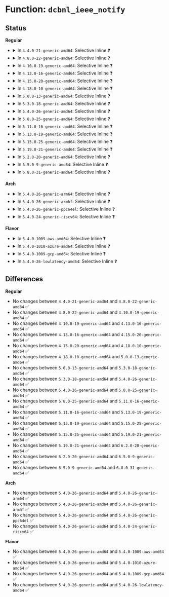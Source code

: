 # Function: <code>dcbnl_ieee_notify</code>

## Status
<b>Regular</b>
<ul>
<li>
<details>
<summary>In <code>4.4.0-21-generic-amd64</code>: Selective Inline ❓</summary>

```c
int dcbnl_ieee_notify(struct net_device * dev, int event, int cmd, u32 seq, u32 portid)
```

```json
{
  "name": "dcbnl_ieee_notify",
  "collision_type": "Unique Global",
  "inline_type": "Selective",
  "funcs": [
    {
      "addr": 18446744071587319104,
      "name": "dcbnl_ieee_notify",
      "external": true,
      "loc": "net/dcb/dcbnl.c:1393",
      "file": "net/dcb/dcbnl.c",
      "inline": "not declared, inlined",
      "caller_inline": [
        "net/dcb/dcbnl.c:dcbnl_ieee_del",
        "net/dcb/dcbnl.c:dcbnl_ieee_set"
      ],
      "caller_func": []
    }
  ],
  "symbols": [
    {
      "addr": 18446744071587319104,
      "name": "dcbnl_ieee_notify",
      "section": ".text",
      "bind": "STB_GLOBAL",
      "size": 22
    }
  ]
}
```
</details>
</li>
<li>
<details>
<summary>In <code>4.8.0-22-generic-amd64</code>: Selective Inline ❓</summary>

```c
int dcbnl_ieee_notify(struct net_device * dev, int event, int cmd, u32 seq, u32 portid)
```

```json
{
  "name": "dcbnl_ieee_notify",
  "collision_type": "Unique Global",
  "inline_type": "Selective",
  "funcs": [
    {
      "addr": 18446744071587790348,
      "name": "dcbnl_ieee_notify",
      "external": true,
      "loc": "net/dcb/dcbnl.c:1393",
      "file": "net/dcb/dcbnl.c",
      "inline": "not declared, inlined",
      "caller_inline": [
        "net/dcb/dcbnl.c:dcbnl_ieee_del",
        "net/dcb/dcbnl.c:dcbnl_ieee_set"
      ],
      "caller_func": []
    }
  ],
  "symbols": [
    {
      "addr": 18446744071587789840,
      "name": "dcbnl_ieee_notify",
      "section": ".text",
      "bind": "STB_GLOBAL",
      "size": 22
    }
  ]
}
```
</details>
</li>
<li>
<details>
<summary>In <code>4.10.0-19-generic-amd64</code>: Selective Inline ❓</summary>

```c
int dcbnl_ieee_notify(struct net_device * dev, int event, int cmd, u32 seq, u32 portid)
```

```json
{
  "name": "dcbnl_ieee_notify",
  "collision_type": "Unique Global",
  "inline_type": "Selective",
  "funcs": [
    {
      "addr": 18446744071588005418,
      "name": "dcbnl_ieee_notify",
      "external": true,
      "loc": "net/dcb/dcbnl.c:1394",
      "file": "net/dcb/dcbnl.c",
      "inline": "not declared, inlined",
      "caller_inline": [
        "net/dcb/dcbnl.c:dcbnl_ieee_del",
        "net/dcb/dcbnl.c:dcbnl_ieee_set"
      ],
      "caller_func": []
    }
  ],
  "symbols": [
    {
      "addr": 18446744071588004912,
      "name": "dcbnl_ieee_notify",
      "section": ".text",
      "bind": "STB_GLOBAL",
      "size": 22
    }
  ]
}
```
</details>
</li>
<li>
<details>
<summary>In <code>4.13.0-16-generic-amd64</code>: Selective Inline ❓</summary>

```c
int dcbnl_ieee_notify(struct net_device * dev, int event, int cmd, u32 seq, u32 portid)
```

```json
{
  "name": "dcbnl_ieee_notify",
  "collision_type": "Unique Global",
  "inline_type": "Selective",
  "funcs": [
    {
      "addr": 18446744071588163631,
      "name": "dcbnl_ieee_notify",
      "external": true,
      "loc": "net/dcb/dcbnl.c:1387",
      "file": "net/dcb/dcbnl.c",
      "inline": "not declared, inlined",
      "caller_inline": [
        "net/dcb/dcbnl.c:dcbnl_ieee_del",
        "net/dcb/dcbnl.c:dcbnl_ieee_set"
      ],
      "caller_func": []
    }
  ],
  "symbols": [
    {
      "addr": 18446744071588163104,
      "name": "dcbnl_ieee_notify",
      "section": ".text",
      "bind": "STB_GLOBAL",
      "size": 22
    }
  ]
}
```
</details>
</li>
<li>
<details>
<summary>In <code>4.15.0-20-generic-amd64</code>: Selective Inline ❓</summary>

```c
int dcbnl_ieee_notify(struct net_device * dev, int event, int cmd, u32 seq, u32 portid)
```

```json
{
  "name": "dcbnl_ieee_notify",
  "collision_type": "Unique Global",
  "inline_type": "Selective",
  "funcs": [
    {
      "addr": 18446744071588711970,
      "name": "dcbnl_ieee_notify",
      "external": true,
      "loc": "net/dcb/dcbnl.c:1387",
      "file": "net/dcb/dcbnl.c",
      "inline": "not declared, inlined",
      "caller_inline": [
        "net/dcb/dcbnl.c:dcbnl_ieee_del",
        "net/dcb/dcbnl.c:dcbnl_ieee_set"
      ],
      "caller_func": []
    }
  ],
  "symbols": [
    {
      "addr": 18446744071588711440,
      "name": "dcbnl_ieee_notify",
      "section": ".text",
      "bind": "STB_GLOBAL",
      "size": 22
    }
  ]
}
```
</details>
</li>
<li>
<details>
<summary>In <code>4.18.0-10-generic-amd64</code>: Selective Inline ❓</summary>

```c
int dcbnl_ieee_notify(struct net_device * dev, int event, int cmd, u32 seq, u32 portid)
```

```json
{
  "name": "dcbnl_ieee_notify",
  "collision_type": "Unique Global",
  "inline_type": "Selective",
  "funcs": [
    {
      "addr": 18446744071589078466,
      "name": "dcbnl_ieee_notify",
      "external": true,
      "loc": "net/dcb/dcbnl.c:1399",
      "file": "net/dcb/dcbnl.c",
      "inline": "not declared, inlined",
      "caller_inline": [
        "net/dcb/dcbnl.c:dcbnl_ieee_del",
        "net/dcb/dcbnl.c:dcbnl_ieee_set"
      ],
      "caller_func": []
    }
  ],
  "symbols": [
    {
      "addr": 18446744071589078000,
      "name": "dcbnl_ieee_notify",
      "section": ".text",
      "bind": "STB_GLOBAL",
      "size": 22
    }
  ]
}
```
</details>
</li>
<li>
<details>
<summary>In <code>5.0.0-13-generic-amd64</code>: Selective Inline ❓</summary>

```c
int dcbnl_ieee_notify(struct net_device * dev, int event, int cmd, u32 seq, u32 portid)
```

```json
{
  "name": "dcbnl_ieee_notify",
  "collision_type": "Unique Global",
  "inline_type": "Selective",
  "funcs": [
    {
      "addr": 18446744071589305122,
      "name": "dcbnl_ieee_notify",
      "external": true,
      "loc": "net/dcb/dcbnl.c:1399",
      "file": "net/dcb/dcbnl.c",
      "inline": "not declared, inlined",
      "caller_inline": [
        "net/dcb/dcbnl.c:dcbnl_ieee_del",
        "net/dcb/dcbnl.c:dcbnl_ieee_set"
      ],
      "caller_func": []
    }
  ],
  "symbols": [
    {
      "addr": 18446744071589304656,
      "name": "dcbnl_ieee_notify",
      "section": ".text",
      "bind": "STB_GLOBAL",
      "size": 22
    }
  ]
}
```
</details>
</li>
<li>
<details>
<summary>In <code>5.3.0-18-generic-amd64</code>: Selective Inline ❓</summary>

```c
int dcbnl_ieee_notify(struct net_device * dev, int event, int cmd, u32 seq, u32 portid)
```

```json
{
  "name": "dcbnl_ieee_notify",
  "collision_type": "Unique Global",
  "inline_type": "Selective",
  "funcs": [
    {
      "addr": 18446744071589761147,
      "name": "dcbnl_ieee_notify",
      "external": true,
      "loc": "net/dcb/dcbnl.c:1404",
      "file": "net/dcb/dcbnl.c",
      "inline": "not declared, inlined",
      "caller_inline": [
        "net/dcb/dcbnl.c:dcbnl_ieee_del",
        "net/dcb/dcbnl.c:dcbnl_ieee_set"
      ],
      "caller_func": []
    }
  ],
  "symbols": [
    {
      "addr": 18446744071589760672,
      "name": "dcbnl_ieee_notify",
      "section": ".text",
      "bind": "STB_GLOBAL",
      "size": 22
    }
  ]
}
```
</details>
</li>
<li>
<details>
<summary>In <code>5.4.0-26-generic-amd64</code>: Selective Inline ❓</summary>

```c
int dcbnl_ieee_notify(struct net_device * dev, int event, int cmd, u32 seq, u32 portid)
```

```json
{
  "name": "dcbnl_ieee_notify",
  "collision_type": "Unique Global",
  "inline_type": "Selective",
  "funcs": [
    {
      "addr": 18446744071589984731,
      "name": "dcbnl_ieee_notify",
      "external": true,
      "loc": "net/dcb/dcbnl.c:1404",
      "file": "net/dcb/dcbnl.c",
      "inline": "not declared, inlined",
      "caller_inline": [
        "net/dcb/dcbnl.c:dcbnl_ieee_del",
        "net/dcb/dcbnl.c:dcbnl_ieee_set"
      ],
      "caller_func": []
    }
  ],
  "symbols": [
    {
      "addr": 18446744071589984256,
      "name": "dcbnl_ieee_notify",
      "section": ".text",
      "bind": "STB_GLOBAL",
      "size": 22
    }
  ]
}
```
</details>
</li>
<li>
<details>
<summary>In <code>5.8.0-25-generic-amd64</code>: Selective Inline ❓</summary>

```c
int dcbnl_ieee_notify(struct net_device * dev, int event, int cmd, u32 seq, u32 portid)
```

```json
{
  "name": "dcbnl_ieee_notify",
  "collision_type": "Unique Global",
  "inline_type": "Selective",
  "funcs": [
    {
      "addr": 18446744071591016171,
      "name": "dcbnl_ieee_notify",
      "external": true,
      "loc": "net/dcb/dcbnl.c:1404",
      "file": "net/dcb/dcbnl.c",
      "inline": "not declared, inlined",
      "caller_inline": [
        "net/dcb/dcbnl.c:dcbnl_ieee_del",
        "net/dcb/dcbnl.c:dcbnl_ieee_set"
      ],
      "caller_func": []
    }
  ],
  "symbols": [
    {
      "addr": 18446744071591015696,
      "name": "dcbnl_ieee_notify",
      "section": ".text",
      "bind": "STB_GLOBAL",
      "size": 22
    }
  ]
}
```
</details>
</li>
<li>
<details>
<summary>In <code>5.11.0-16-generic-amd64</code>: Selective Inline ❓</summary>

```c
int dcbnl_ieee_notify(struct net_device * dev, int event, int cmd, u32 seq, u32 portid)
```

```json
{
  "name": "dcbnl_ieee_notify",
  "collision_type": "Unique Global",
  "inline_type": "Selective",
  "funcs": [
    {
      "addr": 18446744071591080955,
      "name": "dcbnl_ieee_notify",
      "external": true,
      "loc": "net/dcb/dcbnl.c:1404",
      "file": "net/dcb/dcbnl.c",
      "inline": "not declared, inlined",
      "caller_inline": [
        "net/dcb/dcbnl.c:dcbnl_ieee_del",
        "net/dcb/dcbnl.c:dcbnl_ieee_set"
      ],
      "caller_func": []
    }
  ],
  "symbols": [
    {
      "addr": 18446744071591080480,
      "name": "dcbnl_ieee_notify",
      "section": ".text",
      "bind": "STB_GLOBAL",
      "size": 22
    }
  ]
}
```
</details>
</li>
<li>
<details>
<summary>In <code>5.13.0-19-generic-amd64</code>: Selective Inline ❓</summary>

```c
int dcbnl_ieee_notify(struct net_device * dev, int event, int cmd, u32 seq, u32 portid)
```

```json
{
  "name": "dcbnl_ieee_notify",
  "collision_type": "Unique Global",
  "inline_type": "Selective",
  "funcs": [
    {
      "addr": 18446744071591011723,
      "name": "dcbnl_ieee_notify",
      "external": true,
      "loc": "net/dcb/dcbnl.c:1404",
      "file": "net/dcb/dcbnl.c",
      "inline": "not declared, inlined",
      "caller_inline": [
        "net/dcb/dcbnl.c:dcbnl_ieee_del",
        "net/dcb/dcbnl.c:dcbnl_ieee_set"
      ],
      "caller_func": []
    }
  ],
  "symbols": [
    {
      "addr": 18446744071591011248,
      "name": "dcbnl_ieee_notify",
      "section": ".text",
      "bind": "STB_GLOBAL",
      "size": 22
    }
  ]
}
```
</details>
</li>
<li>
<details>
<summary>In <code>5.15.0-25-generic-amd64</code>: Selective Inline ❓</summary>

```c
int dcbnl_ieee_notify(struct net_device * dev, int event, int cmd, u32 seq, u32 portid)
```

```json
{
  "name": "dcbnl_ieee_notify",
  "collision_type": "Unique Global",
  "inline_type": "Selective",
  "funcs": [
    {
      "addr": 18446744071591853051,
      "name": "dcbnl_ieee_notify",
      "external": true,
      "loc": "net/dcb/dcbnl.c:1404",
      "file": "net/dcb/dcbnl.c",
      "inline": "not declared, inlined",
      "caller_inline": [
        "net/dcb/dcbnl.c:dcbnl_ieee_del",
        "net/dcb/dcbnl.c:dcbnl_ieee_set"
      ],
      "caller_func": []
    }
  ],
  "symbols": [
    {
      "addr": 18446744071591852576,
      "name": "dcbnl_ieee_notify",
      "section": ".text",
      "bind": "STB_GLOBAL",
      "size": 22
    }
  ]
}
```
</details>
</li>
<li>
<details>
<summary>In <code>5.19.0-21-generic-amd64</code>: Selective Inline ❓</summary>

```c
int dcbnl_ieee_notify(struct net_device * dev, int event, int cmd, u32 seq, u32 portid)
```

```json
{
  "name": "dcbnl_ieee_notify",
  "collision_type": "Unique Global",
  "inline_type": "Selective",
  "funcs": [
    {
      "addr": 18446744071593570935,
      "name": "dcbnl_ieee_notify",
      "external": true,
      "loc": "net/dcb/dcbnl.c:1404",
      "file": "net/dcb/dcbnl.c",
      "inline": "not declared, inlined",
      "caller_inline": [
        "net/dcb/dcbnl.c:dcbnl_ieee_del",
        "net/dcb/dcbnl.c:dcbnl_ieee_set"
      ],
      "caller_func": []
    }
  ],
  "symbols": [
    {
      "addr": 18446744071593570400,
      "name": "dcbnl_ieee_notify",
      "section": ".text",
      "bind": "STB_GLOBAL",
      "size": 40
    }
  ]
}
```
</details>
</li>
<li>
<details>
<summary>In <code>6.2.0-20-generic-amd64</code>: Selective Inline ❓</summary>

```c
int dcbnl_ieee_notify(struct net_device * dev, int event, int cmd, u32 seq, u32 portid)
```

```json
{
  "name": "dcbnl_ieee_notify",
  "collision_type": "Unique Global",
  "inline_type": "Selective",
  "funcs": [
    {
      "addr": 18446744071595496119,
      "name": "dcbnl_ieee_notify",
      "external": true,
      "loc": "net/dcb/dcbnl.c:1483",
      "file": "net/dcb/dcbnl.c",
      "inline": "not declared, inlined",
      "caller_inline": [
        "net/dcb/dcbnl.c:dcbnl_ieee_del",
        "net/dcb/dcbnl.c:dcbnl_ieee_set"
      ],
      "caller_func": []
    }
  ],
  "symbols": [
    {
      "addr": 18446744071595493696,
      "name": "dcbnl_ieee_notify",
      "section": ".text",
      "bind": "STB_GLOBAL",
      "size": 40
    }
  ]
}
```
</details>
</li>
<li>
<details>
<summary>In <code>6.5.0-9-generic-amd64</code>: Selective Inline ❓</summary>

```c
int dcbnl_ieee_notify(struct net_device * dev, int event, int cmd, u32 seq, u32 portid)
```

```json
{
  "name": "dcbnl_ieee_notify",
  "collision_type": "Unique Global",
  "inline_type": "Selective",
  "funcs": [
    {
      "addr": 18446744071596003175,
      "name": "dcbnl_ieee_notify",
      "external": true,
      "loc": "net/dcb/dcbnl.c:1540",
      "file": "net/dcb/dcbnl.c",
      "inline": "not declared, inlined",
      "caller_inline": [
        "net/dcb/dcbnl.c:dcbnl_ieee_del",
        "net/dcb/dcbnl.c:dcbnl_ieee_set"
      ],
      "caller_func": []
    }
  ],
  "symbols": [
    {
      "addr": 18446744071596002544,
      "name": "dcbnl_ieee_notify",
      "section": ".text",
      "bind": "STB_GLOBAL",
      "size": 40
    }
  ]
}
```
</details>
</li>
<li>
<details>
<summary>In <code>6.8.0-31-generic-amd64</code>: Selective Inline ❓</summary>

```c
int dcbnl_ieee_notify(struct net_device * dev, int event, int cmd, u32 seq, u32 portid)
```

```json
{
  "name": "dcbnl_ieee_notify",
  "collision_type": "Unique Global",
  "inline_type": "Selective",
  "funcs": [
    {
      "addr": 18446744071596866426,
      "name": "dcbnl_ieee_notify",
      "external": true,
      "loc": "net/dcb/dcbnl.c:1540",
      "file": "net/dcb/dcbnl.c",
      "inline": "not declared, inlined",
      "caller_inline": [
        "net/dcb/dcbnl.c:dcbnl_ieee_del",
        "net/dcb/dcbnl.c:dcbnl_ieee_set"
      ],
      "caller_func": []
    }
  ],
  "symbols": [
    {
      "addr": 18446744071596865792,
      "name": "dcbnl_ieee_notify",
      "section": ".text",
      "bind": "STB_GLOBAL",
      "size": 40
    }
  ]
}
```
</details>
</li>
</ul>
<b>Arch</b>
<ul>
<li>
<details>
<summary>In <code>5.4.0-26-generic-arm64</code>: Selective Inline ❓</summary>

```c
int dcbnl_ieee_notify(struct net_device * dev, int event, int cmd, u32 seq, u32 portid)
```

```json
{
  "name": "dcbnl_ieee_notify",
  "collision_type": "Unique Global",
  "inline_type": "Selective",
  "funcs": [
    {
      "addr": 18446603336503726080,
      "name": "dcbnl_ieee_notify",
      "external": true,
      "loc": "net/dcb/dcbnl.c:1404",
      "file": "net/dcb/dcbnl.c",
      "inline": "not declared, inlined",
      "caller_inline": [
        "net/dcb/dcbnl.c:dcbnl_ieee_del",
        "net/dcb/dcbnl.c:dcbnl_ieee_set"
      ],
      "caller_func": []
    }
  ],
  "symbols": [
    {
      "addr": 18446603336503725384,
      "name": "dcbnl_ieee_notify",
      "section": ".text",
      "bind": "STB_GLOBAL",
      "size": 96
    }
  ]
}
```
</details>
</li>
<li>
<details>
<summary>In <code>5.4.0-26-generic-armhf</code>: Selective Inline ❓</summary>

```c
int dcbnl_ieee_notify(struct net_device * dev, int event, int cmd, u32 seq, u32 portid)
```

```json
{
  "name": "dcbnl_ieee_notify",
  "collision_type": "Unique Global",
  "inline_type": "Selective",
  "funcs": [
    {
      "addr": 3236356008,
      "name": "dcbnl_ieee_notify",
      "external": true,
      "loc": "net/dcb/dcbnl.c:1404",
      "file": "net/dcb/dcbnl.c",
      "inline": "not declared, inlined",
      "caller_inline": [
        "net/dcb/dcbnl.c:dcbnl_ieee_del",
        "net/dcb/dcbnl.c:dcbnl_ieee_set"
      ],
      "caller_func": []
    }
  ],
  "symbols": [
    {
      "addr": 3236355476,
      "name": "dcbnl_ieee_notify",
      "section": ".text",
      "bind": "STB_GLOBAL",
      "size": 48
    }
  ]
}
```
</details>
</li>
<li>
<details>
<summary>In <code>5.4.0-26-generic-ppc64el</code>: Selective Inline ❓</summary>

```c
int dcbnl_ieee_notify(struct net_device * dev, int event, int cmd, u32 seq, u32 portid)
```

```json
{
  "name": "dcbnl_ieee_notify",
  "collision_type": "Unique Global",
  "inline_type": "Selective",
  "funcs": [
    {
      "addr": 13835058055297562628,
      "name": "dcbnl_ieee_notify",
      "external": true,
      "loc": "net/dcb/dcbnl.c:1404",
      "file": "net/dcb/dcbnl.c",
      "inline": "not declared, inlined",
      "caller_inline": [
        "net/dcb/dcbnl.c:dcbnl_ieee_del",
        "net/dcb/dcbnl.c:dcbnl_ieee_set"
      ],
      "caller_func": []
    }
  ],
  "symbols": [
    {
      "addr": 13835058055297562032,
      "name": "dcbnl_ieee_notify",
      "section": ".text",
      "bind": "STB_GLOBAL",
      "size": 24
    }
  ]
}
```
</details>
</li>
<li>
<details>
<summary>In <code>5.4.0-24-generic-riscv64</code>: Selective Inline ❓</summary>

```c
int dcbnl_ieee_notify(struct net_device * dev, int event, int cmd, u32 seq, u32 portid)
```

```json
{
  "name": "dcbnl_ieee_notify",
  "collision_type": "Unique Global",
  "inline_type": "Selective",
  "funcs": [
    {
      "addr": 18446743936279649212,
      "name": "dcbnl_ieee_notify",
      "external": true,
      "loc": "net/dcb/dcbnl.c:1404",
      "file": "net/dcb/dcbnl.c",
      "inline": "not declared, inlined",
      "caller_inline": [
        "net/dcb/dcbnl.c:dcbnl_ieee_del",
        "net/dcb/dcbnl.c:dcbnl_ieee_set"
      ],
      "caller_func": []
    }
  ],
  "symbols": [
    {
      "addr": 18446743936279648770,
      "name": "dcbnl_ieee_notify",
      "section": ".text",
      "bind": "STB_GLOBAL",
      "size": 76
    }
  ]
}
```
</details>
</li>
</ul>
<b>Flavor</b>
<ul>
<li>
<details>
<summary>In <code>5.4.0-1009-aws-amd64</code>: Selective Inline ❓</summary>

```c
int dcbnl_ieee_notify(struct net_device * dev, int event, int cmd, u32 seq, u32 portid)
```

```json
{
  "name": "dcbnl_ieee_notify",
  "collision_type": "Unique Global",
  "inline_type": "Selective",
  "funcs": [
    {
      "addr": 18446744071589588331,
      "name": "dcbnl_ieee_notify",
      "external": true,
      "loc": "net/dcb/dcbnl.c:1404",
      "file": "net/dcb/dcbnl.c",
      "inline": "not declared, inlined",
      "caller_inline": [
        "net/dcb/dcbnl.c:dcbnl_ieee_del",
        "net/dcb/dcbnl.c:dcbnl_ieee_set"
      ],
      "caller_func": []
    }
  ],
  "symbols": [
    {
      "addr": 18446744071589587856,
      "name": "dcbnl_ieee_notify",
      "section": ".text",
      "bind": "STB_GLOBAL",
      "size": 22
    }
  ]
}
```
</details>
</li>
<li>
<details>
<summary>In <code>5.4.0-1010-azure-amd64</code>: Selective Inline ❓</summary>

```c
int dcbnl_ieee_notify(struct net_device * dev, int event, int cmd, u32 seq, u32 portid)
```

```json
{
  "name": "dcbnl_ieee_notify",
  "collision_type": "Unique Global",
  "inline_type": "Selective",
  "funcs": [
    {
      "addr": 18446744071589312859,
      "name": "dcbnl_ieee_notify",
      "external": true,
      "loc": "net/dcb/dcbnl.c:1404",
      "file": "net/dcb/dcbnl.c",
      "inline": "not declared, inlined",
      "caller_inline": [
        "net/dcb/dcbnl.c:dcbnl_ieee_del",
        "net/dcb/dcbnl.c:dcbnl_ieee_set"
      ],
      "caller_func": []
    }
  ],
  "symbols": [
    {
      "addr": 18446744071589312384,
      "name": "dcbnl_ieee_notify",
      "section": ".text",
      "bind": "STB_GLOBAL",
      "size": 22
    }
  ]
}
```
</details>
</li>
<li>
<details>
<summary>In <code>5.4.0-1009-gcp-amd64</code>: Selective Inline ❓</summary>

```c
int dcbnl_ieee_notify(struct net_device * dev, int event, int cmd, u32 seq, u32 portid)
```

```json
{
  "name": "dcbnl_ieee_notify",
  "collision_type": "Unique Global",
  "inline_type": "Selective",
  "funcs": [
    {
      "addr": 18446744071590030363,
      "name": "dcbnl_ieee_notify",
      "external": true,
      "loc": "net/dcb/dcbnl.c:1404",
      "file": "net/dcb/dcbnl.c",
      "inline": "not declared, inlined",
      "caller_inline": [
        "net/dcb/dcbnl.c:dcbnl_ieee_del",
        "net/dcb/dcbnl.c:dcbnl_ieee_set"
      ],
      "caller_func": []
    }
  ],
  "symbols": [
    {
      "addr": 18446744071590029888,
      "name": "dcbnl_ieee_notify",
      "section": ".text",
      "bind": "STB_GLOBAL",
      "size": 22
    }
  ]
}
```
</details>
</li>
<li>
<details>
<summary>In <code>5.4.0-26-lowlatency-amd64</code>: Selective Inline ❓</summary>

```c
int dcbnl_ieee_notify(struct net_device * dev, int event, int cmd, u32 seq, u32 portid)
```

```json
{
  "name": "dcbnl_ieee_notify",
  "collision_type": "Unique Global",
  "inline_type": "Selective",
  "funcs": [
    {
      "addr": 18446744071590080395,
      "name": "dcbnl_ieee_notify",
      "external": true,
      "loc": "net/dcb/dcbnl.c:1404",
      "file": "net/dcb/dcbnl.c",
      "inline": "not declared, inlined",
      "caller_inline": [
        "net/dcb/dcbnl.c:dcbnl_ieee_del",
        "net/dcb/dcbnl.c:dcbnl_ieee_set"
      ],
      "caller_func": []
    }
  ],
  "symbols": [
    {
      "addr": 18446744071590079920,
      "name": "dcbnl_ieee_notify",
      "section": ".text",
      "bind": "STB_GLOBAL",
      "size": 22
    }
  ]
}
```
</details>
</li>
</ul>

## Differences
<b>Regular</b>
<ul>
<li>
No changes between <code>4.4.0-21-generic-amd64</code> and <code>4.8.0-22-generic-amd64</code> ✅
</li>
<li>
No changes between <code>4.8.0-22-generic-amd64</code> and <code>4.10.0-19-generic-amd64</code> ✅
</li>
<li>
No changes between <code>4.10.0-19-generic-amd64</code> and <code>4.13.0-16-generic-amd64</code> ✅
</li>
<li>
No changes between <code>4.13.0-16-generic-amd64</code> and <code>4.15.0-20-generic-amd64</code> ✅
</li>
<li>
No changes between <code>4.15.0-20-generic-amd64</code> and <code>4.18.0-10-generic-amd64</code> ✅
</li>
<li>
No changes between <code>4.18.0-10-generic-amd64</code> and <code>5.0.0-13-generic-amd64</code> ✅
</li>
<li>
No changes between <code>5.0.0-13-generic-amd64</code> and <code>5.3.0-18-generic-amd64</code> ✅
</li>
<li>
No changes between <code>5.3.0-18-generic-amd64</code> and <code>5.4.0-26-generic-amd64</code> ✅
</li>
<li>
No changes between <code>5.4.0-26-generic-amd64</code> and <code>5.8.0-25-generic-amd64</code> ✅
</li>
<li>
No changes between <code>5.8.0-25-generic-amd64</code> and <code>5.11.0-16-generic-amd64</code> ✅
</li>
<li>
No changes between <code>5.11.0-16-generic-amd64</code> and <code>5.13.0-19-generic-amd64</code> ✅
</li>
<li>
No changes between <code>5.13.0-19-generic-amd64</code> and <code>5.15.0-25-generic-amd64</code> ✅
</li>
<li>
No changes between <code>5.15.0-25-generic-amd64</code> and <code>5.19.0-21-generic-amd64</code> ✅
</li>
<li>
No changes between <code>5.19.0-21-generic-amd64</code> and <code>6.2.0-20-generic-amd64</code> ✅
</li>
<li>
No changes between <code>6.2.0-20-generic-amd64</code> and <code>6.5.0-9-generic-amd64</code> ✅
</li>
<li>
No changes between <code>6.5.0-9-generic-amd64</code> and <code>6.8.0-31-generic-amd64</code> ✅
</li>
</ul>
<b>Arch</b>
<ul>
<li>
No changes between <code>5.4.0-26-generic-amd64</code> and <code>5.4.0-26-generic-arm64</code> ✅
</li>
<li>
No changes between <code>5.4.0-26-generic-amd64</code> and <code>5.4.0-26-generic-armhf</code> ✅
</li>
<li>
No changes between <code>5.4.0-26-generic-amd64</code> and <code>5.4.0-26-generic-ppc64el</code> ✅
</li>
<li>
No changes between <code>5.4.0-26-generic-amd64</code> and <code>5.4.0-24-generic-riscv64</code> ✅
</li>
</ul>
<b>Flavor</b>
<ul>
<li>
No changes between <code>5.4.0-26-generic-amd64</code> and <code>5.4.0-1009-aws-amd64</code> ✅
</li>
<li>
No changes between <code>5.4.0-26-generic-amd64</code> and <code>5.4.0-1010-azure-amd64</code> ✅
</li>
<li>
No changes between <code>5.4.0-26-generic-amd64</code> and <code>5.4.0-1009-gcp-amd64</code> ✅
</li>
<li>
No changes between <code>5.4.0-26-generic-amd64</code> and <code>5.4.0-26-lowlatency-amd64</code> ✅
</li>
</ul>
